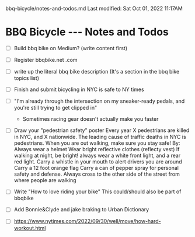 bbq-bicycle/notes-and-todos.md
Last modified: Sat Oct 01, 2022  11:17AM

# BBQ Bicycle --- Notes and Todos
* [ ] Build bbq bike on Medium? (write content first)
* [ ] Register bbqbike.net .com
* [ ] write up the literal bbq bike description (It's a section in the bbq bike topics list)
* [ ] Finish and submit bicycling in NYC is safe to NY times
* [ ] "I'm already through the intersection on my sneaker-ready pedals, and you're still trying to get clipped in"
	* Sometimes racing gear doesn't actually make you faster
* [ ] Draw your "pedestrian safety" poster
	Every year X pedestrians are killed in NYC, and X nationwide. The leading cause of traffic deaths in NYC is pedestrians.
	When you are out walking, make sure you stay safe!
	By:
		Always wear a helmet
		Wear bright reflective clothes
			(reflecty vest)
		If walking at night, be bright! always wear a white front light, and a rear red light.
		Carry a whistle in your mouth to alert drivers you are around
		Carry a 12 foot orange flag
		Carry a can of pepper spray for personal safety and defense.
		Always cross to the other side of the street from where people are walking
* [ ] Write "How to love riding your bike"
	This could/should also be part of bbqbike
* [ ] Add Bonnie&Clyde and jake braking to Urban Dictionary
* [ ] https://www.nytimes.com/2022/09/30/well/move/how-hard-workout.html





